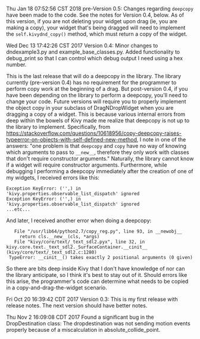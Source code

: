 Thu Jan 18 07:52:56 CST 2018 pre-Version 0.5:
Changes regarding `deepcopy` have been made to the code. See the notes for Version 0.4,
below. As of this version, if you are not deleting your widget upon drag (ie, you are
making a copy), your widget that's being dragged will need to implement the
`self.kivydnd_copy()` method, which must return a copy of the widget.

Wed Dec 13 17:42:26 CST 2017 Version 0.4:
Minor changes to dndexample3.py and example_base_classes.py. 
Added functionality to debug_print so that I can control which debug output I need using
a hex number.

This is the last release that will do a deepcopy in the library. The library
currently (pre-version 0.4) has no requirement for the programmer to perform
copy work at the beginning of a drag. But post-version 0.4, if you have been depending on
the library to perform a deepcopy, you'll need to change your code.
Future versions will require you to properly implement the object copy in
your subclass of DragNDropWidget when you are dragging a copy of a widget.
This is because various internal errors from deep within the
bowels of Kivy made me realize that deepcopy is not up to the library to
implement. Specifically, from
https://stackoverflow.com/questions/10618956/copy-deepcopy-raises-typeerror-on-objects-with-self-defined-new-method,
I note in one of the answers: "one problem is that `deepcopy` and `copy` have no way of
knowing which arguments to pass to `__new__`, therefore they only work with classes that
don't require constructor arguments." Naturally, the library cannot know if a widget will
require constructor arguments. Furthermore, while debugging I performing a deepcopy immediately after the
creation of one of my widgets, I received errors like this:
```
Exception KeyError: ('',) in 'kivy.properties.observable_list_dispatch' ignored
Exception KeyError: ('',) in 'kivy.properties.observable_list_dispatch' ignored
...etc...
 ```
And later, I received another error when doing a deepcopy:
```
   File "/usr/lib64/python2.7/copy_reg.py", line 93, in __newobj__
     return cls.__new__(cls, *args)
   File "kivy/core/text/_text_sdl2.pyx", line 32, in kivy.core.text._text_sdl2._SurfaceContainer.__cinit__ (kivy/core/text/_text_sdl2.c:1280)
 TypeError: __cinit__() takes exactly 2 positional arguments (0 given)
```
So there are bits deep inside Kivy that I don't have knowledge of nor can the library 
anticipate, so I think it's best to stay out of it. Should errors like this arise,
the programmer's code can determine what needs to be copied in a copy-and-drag-the-widget
scenario.

Fri Oct 20 16:39:42 CDT 2017
Version 0.3: This is my first release with release notes.
The next version should have better notes.

Thu Nov  2 16:09:08 CDT 2017
Found a significant bug in the DropDestination class: The dropdestination was not sending motion events properly because of a miscalculation in absolute_collide_point.
